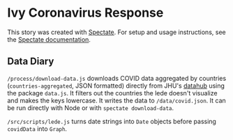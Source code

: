 # Ivy Coronavirus Response

This story was created with [Spectate](https://github.com/spec-journalism/spectate). For setup and usage instructions, see the [Spectate documentation](https://github.com/spec-journalism/spectate/#cloning-a-spectate-project).

## Data Diary

`/process/download-data.js` downloads COVID data aggregated by countries (`countries-aggregated`, JSON formatted) directly from JHU's [datahub](https://github.com/datasets/covid-19) using the package `data.js`. It filters out the countries the lede doesn't visualize and makes the keys lowercase. It writes the data to `/data/covid.json`. It can be run directly with Node or with `spectate download-data`.

`/src/scripts/lede.js` turns date strings into `Date` objects before passing `covidData` into `Graph`.
